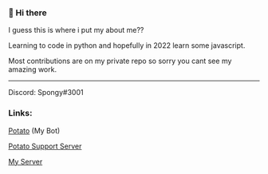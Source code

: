 ### 👋 Hi there

I guess this is where i put my about me??

Learning to code in python and hopefully in 2022 learn some javascript.

Most contributions are on my private repo so sorry you cant see my amazing work. 
 
 ---
Discord: Spongy#3001

### Links:

[Potato](https://top.gg/bot/930150644436860998) (My Bot)

[Potato Support Server](https://discord.gg/zkRcymnEXf)

[My Server](https://discord.gg/GAUnmgH)
